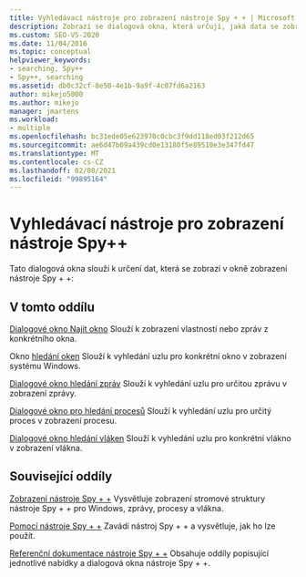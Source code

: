 ```yaml
---
title: Vyhledávací nástroje pro zobrazení nástroje Spy + + | Microsoft Docs
description: Zobrazí se dialogová okna, která určují, jaká data se zobrazí v okně zobrazení nástroje Spy + +. Dialogová okna zahrnují okno najít, hledání v oknech, hledání zpráv, hledání procesů a hledání vláken.
ms.custom: SEO-VS-2020
ms.date: 11/04/2016
ms.topic: conceptual
helpviewer_keywords:
- searching, Spy++
- Spy++, searching
ms.assetid: db0c32cf-8e50-4e1b-9a9f-4c07fd6a2163
author: mikejo5000
ms.author: mikejo
manager: jmartens
ms.workload:
- multiple
ms.openlocfilehash: bc31ede05e623970c0cbc3f9dd118ed03f212d65
ms.sourcegitcommit: ae6d47b09a439cd0e13180f5e89510e3e347fd47
ms.translationtype: MT
ms.contentlocale: cs-CZ
ms.lasthandoff: 02/08/2021
ms.locfileid: "99895164"
---
```

# <a name="search-tools-for-spy-views"></a>Vyhledávací nástroje pro zobrazení nástroje Spy++
Tato dialogová okna slouží k určení dat, která se zobrazí v okně zobrazení nástroje Spy + +:

## <a name="in-this-section"></a>V tomto oddílu
 [Dialogové okno Najít okno](../debugger/find-window-dialog-box.md) Slouží k zobrazení vlastností nebo zpráv z konkrétního okna.

 Okno [hledání oken](../debugger/window-search-dialog-box.md) Slouží k vyhledání uzlu pro konkrétní okno v zobrazení systému Windows.

 [Dialogové okno hledání zpráv](../debugger/message-search-dialog-box.md) Slouží k vyhledání uzlu pro určitou zprávu v zobrazení zprávy.

 [Dialogové okno pro hledání procesů](../debugger/process-search-dialog-box.md) Slouží k vyhledání uzlu pro určitý proces v zobrazení procesu.

 [Dialogové okno hledání vláken](../debugger/thread-search-dialog-box.md) Slouží k vyhledání uzlu pro konkrétní vlákno v zobrazení vlákna.

## <a name="related-sections"></a>Související oddíly
 [Zobrazení nástroje Spy + +](../debugger/spy-increment-views.md) Vysvětluje zobrazení stromové struktury nástroje Spy + + pro Windows, zprávy, procesy a vlákna.

 [Pomocí nástroje Spy + +](../debugger/using-spy-increment.md) Zavádí nástroj Spy + + a vysvětluje, jak ho lze použít.

 [Referenční dokumentace nástroje Spy + +](../debugger/spy-increment-reference.md) Obsahuje oddíly popisující jednotlivé nabídky a dialogová okna nástroje Spy + +.